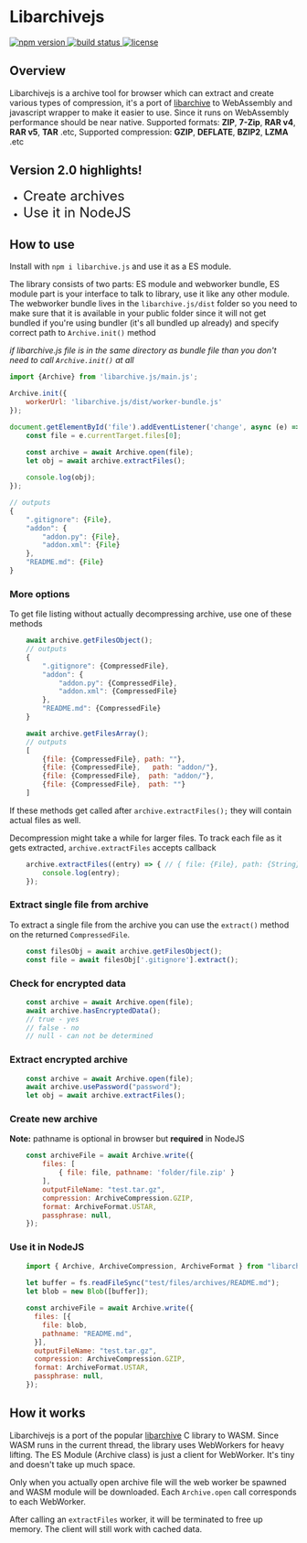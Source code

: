 # Libarchivejs

<p align="left">
  <a href="https://www.npmjs.com/package/libarchive.js">
    <img src="https://img.shields.io/npm/v/libarchive.js.svg"
         alt="npm version">
  </a>
  <a href="https://travis-ci.com/nika-begiashvili/libarchivejs">
    <img src="https://travis-ci.com/nika-begiashvili/libarchivejs.svg?branch=master"
         alt="build status">
  </a>
  <a href="https://github.com/nika-begiashvili/libarchivejs/blob/master/LICENSE">
    <img src="https://img.shields.io/npm/l/libarchive.js.svg"
         alt="license">
  </a>
</p>

## Overview

Libarchivejs is a archive tool for browser which can extract and create various types of compression, it's a port of [libarchive](https://github.com/libarchive/libarchive) to WebAssembly and javascript wrapper to make it easier to use. Since it runs on WebAssembly performance should be near native. Supported formats: **ZIP**, **7-Zip**, **RAR v4**, **RAR v5**, **TAR** .etc, Supported compression: **GZIP**, **DEFLATE**, **BZIP2**, **LZMA** .etc

## Version 2.0 highlights!

* <font size="5">Create archives</font>
* <font size="5">Use it in NodeJS</font>

## How to use

Install with `npm i libarchive.js` and use it as a ES module.

The library consists of two parts: ES module and webworker bundle, ES module part is your interface to talk to library, use it like any other module. The webworker bundle lives in the `libarchive.js/dist` folder so you need to make sure that it is available in your public folder since it will not get bundled if you're using bundler (it's all bundled up already) and specify correct path to `Archive.init()` method  

*if libarchive.js file is in the same directory as bundle file than you don't need to call `Archive.init()` at all*

```js
import {Archive} from 'libarchive.js/main.js';

Archive.init({
    workerUrl: 'libarchive.js/dist/worker-bundle.js'
});

document.getElementById('file').addEventListener('change', async (e) => {
    const file = e.currentTarget.files[0];

    const archive = await Archive.open(file);
    let obj = await archive.extractFiles();
    
    console.log(obj);
});

// outputs
{
    ".gitignore": {File},
    "addon": {
        "addon.py": {File},
        "addon.xml": {File}
    },
    "README.md": {File}
}

```

### More options

To get file listing without actually decompressing archive, use one of these methods
```js
    await archive.getFilesObject();
    // outputs
    {
        ".gitignore": {CompressedFile},
        "addon": {
            "addon.py": {CompressedFile},
            "addon.xml": {CompressedFile}
        },
        "README.md": {CompressedFile}
    }

    await archive.getFilesArray();
    // outputs
    [
        {file: {CompressedFile}, path: ""},
        {file: {CompressedFile},   path: "addon/"},
        {file: {CompressedFile},  path: "addon/"},
        {file: {CompressedFile},  path: ""}
    ]
```
If these methods get called after `archive.extractFiles();` they will contain actual files as well.

Decompression might take a while for larger files. To track each file as it gets extracted, `archive.extractFiles` accepts callback
```js
    archive.extractFiles((entry) => { // { file: {File}, path: {String} }
        console.log(entry);
    });
```

### Extract single file from archive

To extract a single file from the archive you can use the `extract()` method on the returned `CompressedFile`.

```js
    const filesObj = await archive.getFilesObject();
    const file = await filesObj['.gitignore'].extract();
```

### Check for encrypted data

```js
    const archive = await Archive.open(file);
    await archive.hasEncryptedData();
    // true - yes
    // false - no
    // null - can not be determined
```

### Extract encrypted archive

```js
    const archive = await Archive.open(file);
    await archive.usePassword("password");
    let obj = await archive.extractFiles();
```

### Create new archive

**Note:** pathname is optional in browser but **required** in NodeJS

```js
    const archiveFile = await Archive.write({
        files: [
            { file: file, pathname: 'folder/file.zip' }
        ],
        outputFileName: "test.tar.gz",
        compression: ArchiveCompression.GZIP,
        format: ArchiveFormat.USTAR,
        passphrase: null,
    });

```

### Use it in NodeJS

```js
    import { Archive, ArchiveCompression, ArchiveFormat } from "libarchivejs/dist/libarchive-node.mjs";
    
    let buffer = fs.readFileSync("test/files/archives/README.md");
    let blob = new Blob([buffer]);

    const archiveFile = await Archive.write({
      files: [{ 
        file: blob,
        pathname: "README.md",
      }],
      outputFileName: "test.tar.gz",
      compression: ArchiveCompression.GZIP,
      format: ArchiveFormat.USTAR,
      passphrase: null,
    });
```

## How it works

Libarchivejs is a port of the popular [libarchive](https://github.com/libarchive/libarchive) C library to WASM. Since WASM runs in the current thread, the library uses WebWorkers for heavy lifting. The ES Module (Archive class) is just a client for WebWorker. It's tiny and doesn't take up much space.

Only when you actually open archive file will the web worker be spawned and WASM module will be downloaded. Each `Archive.open` call corresponds to each WebWorker.

After calling an `extractFiles` worker, it will be terminated to free up memory. The client will still work with cached data.
